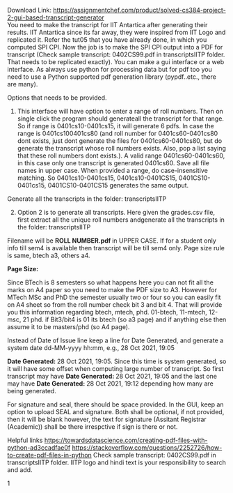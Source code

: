 Download Link: https://assignmentchef.com/product/solved-cs384-project-2-gui-based-transcript-generator
<br>
You need to make the transcript for IIT Antartica after generating their results. IIT Antartica since its far away, they were inspired from IIT Logo and replicated it. Refer the tut05 that you have already done, in which you computed SPI CPI. Now the job is to make the SPI CPI output into a PDF for transcript (Check sample transcript: 0402CS99.pdf in transcriptsIITP folder. That needs to be replicated exactly). You can make a gui interface or a web interface. As always use python for processing data but for pdf too you need to use a Python supported pdf generation library (pypdf..etc., there are many).

Options that needs to be provided.

<ol>

 <li>This interface will have option to enter a range of roll numbers. Then on single click the program should generateall the transcript for that range. So if range is 0401cs10-0401cs15, it will generate 6 pdfs. In case the range is 0401cs100401cs80 (and roll number for 0401cs60-0401cs80 dont exists, just dont generate the files for 0401cs60-0401cs80, but do generate the transcript whose roll numbers exists. Also, pop a list saying that these roll numbers dont exists.). A valid range 0401cs60-0401cs60, in this case only one transcript is generated 0401cs60. Save all file names in upper case. When provided a range, do case-insensitive matching. So 0401cs10-0401cs15, 0401cs10-0401CS15, 0401CS10-0401cs15, 0401CS10-0401CS15 generates the same output.</li>

</ol>

Generate all the transcripts in the folder: transcriptsIITP

<ol start="2">

 <li>Option 2 is to generate all transcripts. Here given the grades.csv file, first extract all the unique roll numbers andgenerate all the transcripts in the folder: transcriptsIITP</li>

</ol>

Filename will be <strong>ROLL NUMBER.pdf </strong>in UPPER CASE. If for a student only info till sem4 is available then transcript will be till sem4 only. Page size rule is same, btech a3, others a4.

<strong>Page Size:</strong>

Since BTech is 8 semesters so what happens here you can not fit all the marks on A4 paper so you need to make the PDF size to A3. However for MTech MSc and PhD the semester usually two or four so you can easily fit on A4 sheet so from the roll number check bit 3 and bit 4. That will provide you this information regarding btech, mtech, phd. 01-btech, 11-mtech, 12-msc, 21 phd. if Bit3/bit4 is 01 its btech (so a3 page) and if anything else then assume it to be masters/phd (so A4 page).

Instead of Date of Issue line keep a line for Date Generated, and generate a system date dd-MM-yyyy hh:mm, e.g., 28 Oct 2021, 19:05

<strong>Date Generated: </strong>28 Oct 2021, 19:05. Since this time is system generated, so it will have some offset when computing large number of transcript. So first transcript may have <strong>Date Generated: </strong>28 Oct 2021, 19:05 and the last one may have <strong>Date Generated: </strong>28 Oct 2021, 19:12 depending how many are being generated.

For signature and seal, there should be space provided. In the GUI, keep an option to upload SEAL and signature. Both shall be optional, if not provided, then it will be blank however, the text for signature (Assitant Registrar (Academic)) shall be there irrespctive if sign is there or not.

Helpful links <a href="https://towardsdatascience.com/creating-pdf-files-with-python-ad3ccadfae0f">https://towardsdatascience.com/creating-pdf-files-with-python-ad3ccadfae0f </a><a href="https://stackoverflow.com/questions/2252726/how-to-create-pdf-files-in-python">https://stackoverflow.com/questions/2252726/how-to-create-pdf-files-in-python </a>Check sample transcript: 0402CS99.pdf in transcriptsIITP folder. IITP logo and hindi text is your responsibility to search and add.

1